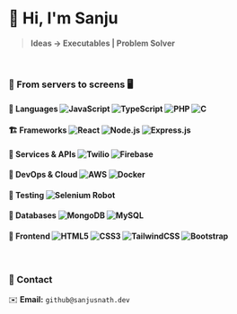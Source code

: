 # 👋 Hi, I'm Sanju

> **Ideas → Executables | Problem Solver**

<br>

### 🚀 From servers to screens 🖥️

#### 🐍 Languages ![JavaScript](https://img.shields.io/badge/-JavaScript-F7DF1E?logo=javascript&logoColor=black) ![TypeScript](https://img.shields.io/badge/-TypeScript-3178C6?logo=typescript&logoColor=white) ![PHP](https://img.shields.io/badge/-PHP-777BB4?logo=php&logoColor=white) ![C](https://img.shields.io/badge/-C-00599C?logo=c&logoColor=white)

#### 🏗️ Frameworks ![React](https://img.shields.io/badge/-React-61DAFB?logo=react&logoColor=black) ![Node.js](https://img.shields.io/badge/-Node.js-339933?logo=node.js&logoColor=white) ![Express.js](https://img.shields.io/badge/-Express.js-000000?logo=express&logoColor=white)

#### 🔌 Services & APIs ![Twilio](https://img.shields.io/badge/-Twilio-F22F46?logo=twilio&logoColor=white) ![Firebase](https://img.shields.io/badge/-Firebase-FFCA28?logo=firebase&logoColor=black)

#### 🚀 DevOps & Cloud ![AWS](https://img.shields.io/badge/-AWS-FF9900?logo=amazon-aws&logoColor=black) ![Docker](https://img.shields.io/badge/-Docker-2496ED?logo=docker&logoColor=white)

#### 🧪 Testing ![Selenium Robot](https://img.shields.io/badge/-Selenium%20Robot-43B02A?logo=selenium&logoColor=white)

#### 🐍️ Databases ![MongoDB](https://img.shields.io/badge/-MongoDB-47A248?logo=mongodb&logoColor=white) ![MySQL](https://img.shields.io/badge/-MySQL-4479A1?logo=mysql&logoColor=white)

#### 🎨 Frontend ![HTML5](https://img.shields.io/badge/-HTML5-E34F26?logo=html5&logoColor=white) ![CSS3](https://img.shields.io/badge/-CSS3-1572B6?logo=css3&logoColor=white) ![TailwindCSS](https://img.shields.io/badge/-TailwindCSS-38B2AC?logo=tailwind-css&logoColor=white) ![Bootstrap](https://img.shields.io/badge/-Bootstrap-7952B3?logo=bootstrap&logoColor=white)

<br>

### 📧 Contact

✉️ **Email:** `github@sanjusnath.dev`
